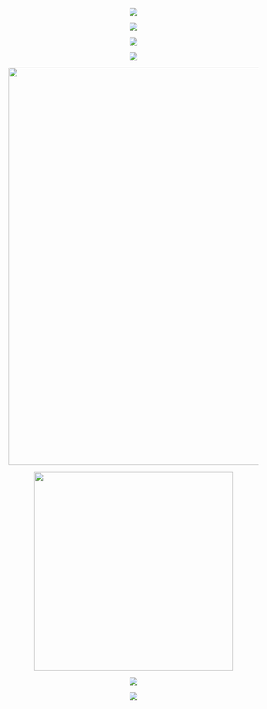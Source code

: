 
<p align="center">
<img src="https://capsule-render.vercel.app/api?type=waving&color=timeGradient&height=300&&section=header&text=HELLO WORLD!&fontSize=90&fontAlign=50&fontAlignY=30&desc=Type Dream Moon&descAlign=50&descSize=30&descAlignY=60&animation=twinkling">
</p>


<p align="center">
<img src="https://readme-typing-svg.demolab.com?font=Fira+Code&duration=2500&pause=500&center=true%C2%A0%C2%A0%E7%9C%9F&vCenter=true%C2%A0%C2%A0%E7%9C%9F&multiline=true&repeat=true%C2%A0%C2%A0%E7%9C%9F&random=true%C2%A0%C2%A0%E7%9C%9F&width=435&lines=Dreams+linger+in+bamboo%2C+moonlight+gleams%2C;Whispers+weave+through+silent+streams." />
</p>

<p align="center">
<img src="https://readme-typing-svg.demolab.com?font=Microsoft+YaHei+UI&size=15&duration=2500&pause=100&center=true%C2%A0%C2%A0%E7%9C%9F&vCenter=true%C2%A0%C2%A0%E7%9C%9F&multiline=true&repeat=true%C2%A0%C2%A0%E7%9C%9F&random=true%C2%A0%C2%A0%E7%9C%9F&width=435&lines=%E6%A2%A6%E9%A9%BB%E7%AB%B9%E6%9E%97%E6%9C%88%E5%85%89%E6%98%8E%EF%BC%8C;%E7%BB%86%E8%AF%AD%E9%9A%8F%E9%A3%8E%E5%85%A5%E5%A4%9C%E6%B8%85%E3%80%82)" />
</p>

<p align="center">
<img src="https://github-readme-streak-stats-eight.vercel.app/?user=TypeDreamMoon&theme=tokyonight&currStreakNum=FF0000&fire=FF0000&card_height=205&currStreakLabel=FF0000&ring=FF0000&border=000000" />
</p>

<p align="center">
<img width="800" src="https://github-readme-activity-graph.vercel.app/graph?username=TypeDreamMoon&theme=github-compact&hide_border=true&area=true" />
</p>

<p align="center">
<img align="center" width="400" src="https://github-readme-stats.vercel.app/api?username=TypeDreamMoon&theme=tokyonight&include_all_commits=true&show_icons=true&hide_border=true" />
</p>

<p align="center">
<img align="center" src="https://github-readme-stats.vercel.app/api/wakatime?username=TypeDreamMoon&theme=tokyonight&hide_border=true&layout=compact&langs_count=22" />
</p>

<p align="center">
<img align="center" src="https://github-readme-stats.vercel.app/api/top-langs/?username=TypeDreamMoon&theme=tokyonight&hide_border=true&layout=donut-vertical&langs_count=6" />
</p>
